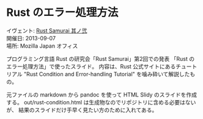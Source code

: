 # Rust のエラー処理方法

イヴェント: [Rust Samurai 其ノ弐](http://atnd.org/event/E0017831/0)  
開催日: 2013-09-07  
場所: Mozilla Japan オフィス

プログラミング言語 Rust の研究会「Rust Samurai」第2回での発表
「Rust のエラー処理方法」で使ったスライド。
内容は、Rust 公式サイトにあるチュートリアル
"Rust Condition and Error-handling Tutorial" を噛み砕いて解説したもの。

元ファイルの markdown から pandoc を使って
HTML Slidy のスライドを作成する。
out/rust-condition.html は生成物なのでリポジトリに含める必要はないが、
結果のスライドだけ手早く見たい方のために入れてある。
